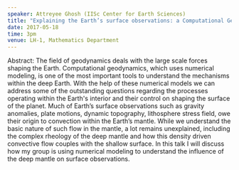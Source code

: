 ```yaml
---
speaker: Attreyee Ghosh (IISc Center for Earth Sciences)
title: "Explaining the Earth’s surface observations: a Computational Geodynamics Approach"
date: 2017-05-18
time: 3pm
venue: LH-1, Mathematics Department
---
```


Abstract: The field of geodynamics deals with the large scale forces
shaping the Earth. Computational geodynamics, which uses numerical
modeling, is one of the most important tools to understand the mechanisms
within the deep Earth. With the help of these numerical models we can
address some of the outstanding questions regarding the processes
operating within the Earth's interior and their control on shaping the
surface of the planet. Much of Earth’s surface observations such as
gravity anomalies, plate motions, dynamic topography, lithosphere stress
field, owe their origin to convection within the Earth’s mantle. While we
understand the basic nature of such flow in the mantle, a lot remains
unexplained, including the complex rheology of the deep mantle and how
this density driven convective flow couples with the shallow surface. In
this talk I will discuss how my group is using numerical modeling to
understand the influence of the deep mantle on surface observations.
